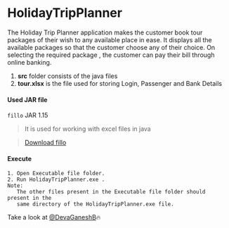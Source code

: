 # HolidayTripPlanner
The Holiday Trip Planner application makes the customer book tour packages of their wish to any available place in ease. It displays all the available packages so that the customer choose any of their choice. On selecting the required package , the customer can pay their bill through online banking.

 1. **src** folder consists of the java files
 2. **tour.xlsx** is the file used for storing Login, Passenger and Bank Details
 
#### Used JAR file

`fillo` JAR 1.15

>It is used for working with excel files in java

>[Download fillo](https://jar-download.com/artifacts/com.codoid.products/fillo/1.15/source-code)


#### Execute
```
1. Open Executable file folder.
2. Run HolidayTripPlanner.exe .
Note:
   The other files present in the Executable file folder should present in the 
   same directory of the HolidayTripPlanner.exe file.
```

Take a look at [@DevaGaneshB](https://github.com/DevaGaneshB):fire:
